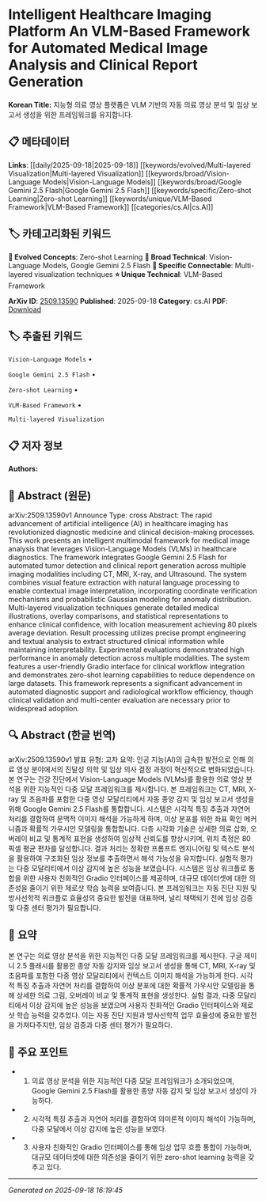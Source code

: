 
# Intelligent Healthcare Imaging Platform An VLM-Based Framework for Automated Medical Image Analysis and Clinical Report Generation

**Korean Title:** 지능형 의료 영상 플랫폼은 VLM 기반의 자동 의료 영상 분석 및 임상 보고서 생성을 위한 프레임워크를 유지합니다.

## 📋 메타데이터

**Links**: [[daily/2025-09-18|2025-09-18]] [[keywords/evolved/Multi-layered Visualization|Multi-layered Visualization]] [[keywords/broad/Vision-Language Models|Vision-Language Models]] [[keywords/broad/Google Gemini 2.5 Flash|Google Gemini 2.5 Flash]] [[keywords/specific/Zero-shot Learning|Zero-shot Learning]] [[keywords/unique/VLM-Based Framework|VLM-Based Framework]] [[categories/cs.AI|cs.AI]]

## 🏷️ 카테고리화된 키워드
**🚀 Evolved Concepts**: Zero-shot Learning
**🔬 Broad Technical**: Vision-Language Models, Google Gemini 2.5 Flash
**🔗 Specific Connectable**: Multi-layered visualization techniques
**⭐ Unique Technical**: VLM-Based Framework

**ArXiv ID**: [2509.13590](https://arxiv.org/abs/2509.13590)
**Published**: 2025-09-18
**Category**: cs.AI
**PDF**: [Download](https://arxiv.org/pdf/2509.13590.pdf)


## 🏷️ 추출된 키워드



`Vision-Language Models` • 

`Google Gemini 2.5 Flash` • 

`Zero-shot Learning` • 

`VLM-Based Framework` • 

`Multi-layered Visualization`



## 📋 저자 정보

**Authors:** 

## 📄 Abstract (원문)

arXiv:2509.13590v1 Announce Type: cross 
Abstract: The rapid advancement of artificial intelligence (AI) in healthcare imaging has revolutionized diagnostic medicine and clinical decision-making processes. This work presents an intelligent multimodal framework for medical image analysis that leverages Vision-Language Models (VLMs) in healthcare diagnostics. The framework integrates Google Gemini 2.5 Flash for automated tumor detection and clinical report generation across multiple imaging modalities including CT, MRI, X-ray, and Ultrasound. The system combines visual feature extraction with natural language processing to enable contextual image interpretation, incorporating coordinate verification mechanisms and probabilistic Gaussian modeling for anomaly distribution. Multi-layered visualization techniques generate detailed medical illustrations, overlay comparisons, and statistical representations to enhance clinical confidence, with location measurement achieving 80 pixels average deviation. Result processing utilizes precise prompt engineering and textual analysis to extract structured clinical information while maintaining interpretability. Experimental evaluations demonstrated high performance in anomaly detection across multiple modalities. The system features a user-friendly Gradio interface for clinical workflow integration and demonstrates zero-shot learning capabilities to reduce dependence on large datasets. This framework represents a significant advancement in automated diagnostic support and radiological workflow efficiency, though clinical validation and multi-center evaluation are necessary prior to widespread adoption.

## 🔍 Abstract (한글 번역)

arXiv:2509.13590v1 발표 유형: 교차
요약: 인공 지능(AI)의 급속한 발전으로 인해 의료 영상 분야에서의 진달성 의학 및 임상 의사 결정 과정이 혁신적으로 변화되었습니다. 본 연구는 건강 진단에서 Vision-Language Models (VLMs)를 활용한 의료 영상 분석을 위한 지능적인 다중 모달 프레임워크를 제시합니다. 본 프레임워크는 CT, MRI, X-ray 및 초음파를 포함한 다중 영상 모달리티에서 자동 종양 감지 및 임상 보고서 생성을 위해 Google Gemini 2.5 Flash를 통합합니다. 시스템은 시각적 특징 추출과 자연어 처리를 결합하여 문맥적 이미지 해석을 가능하게 하며, 이상 분포를 위한 좌표 확인 메커니즘과 확률적 가우시안 모델링을 통합합니다. 다층 시각화 기술은 상세한 의료 삽화, 오버레이 비교 및 통계적 표현을 생성하여 임상적 신뢰도를 향상시키며, 위치 측정은 80 픽셀 평균 편차를 달성합니다. 결과 처리는 정확한 프롬프트 엔지니어링 및 텍스트 분석을 활용하여 구조화된 임상 정보를 추출하면서 해석 가능성을 유지합니다. 실험적 평가는 다중 모달리티에서 이상 감지에 높은 성능을 보였습니다. 시스템은 임상 워크플로 통합을 위한 사용자 친화적인 Gradio 인터페이스를 제공하며, 대규모 데이터셋에 대한 의존성을 줄이기 위한 제로샷 학습 능력을 보여줍니다. 본 프레임워크는 자동 진단 지원 및 방사선학적 워크플로 효율성의 중요한 발전을 대표하며, 널리 채택되기 전에 임상 검증 및 다중 센터 평가가 필요합니다.

## 📝 요약

본 연구는 의료 영상 분석을 위한 지능적인 다중 모달 프레임워크를 제시한다. 구글 제미니 2.5 플래시를 활용한 종양 자동 감지와 임상 보고서 생성을 통해 CT, MRI, X-ray 및 초음파를 포함한 다중 영상 모달리티에서 컨텍스트 이미지 해석을 가능하게 한다. 시각적 특징 추출과 자연어 처리를 결합하여 이상 분포에 대한 확률적 가우시안 모델링을 통해 상세한 의료 그림, 오버레이 비교 및 통계적 표현을 생성한다. 실험 결과, 다중 모달리티에서 이상 감지에 높은 성능을 보였으며 사용자 친화적인 Gradio 인터페이스와 제로샷 학습 능력을 갖추었다. 이는 자동 진단 지원과 방사선학적 업무 효율성에 중요한 발전을 가져다주지만, 임상 검증과 다중 센터 평가가 필요하다.

## 🎯 주요 포인트


- 1. 의료 영상 분석을 위한 지능적인 다중 모달 프레임워크가 소개되었으며, Google Gemini 2.5 Flash를 활용한 종양 자동 감지 및 임상 보고서 생성이 가능하다.

- 2. 시각적 특징 추출과 자연어 처리를 결합하여 의미론적 이미지 해석이 가능하며, 다중 모달에서 이상 감지에 높은 성능을 보였다.

- 3. 사용자 친화적인 Gradio 인터페이스를 통해 임상 업무 흐름 통합이 가능하며, 대규모 데이터셋에 대한 의존성을 줄이기 위한 zero-shot learning 능력을 갖추고 있다.


---

*Generated on 2025-09-18 16:19:45*